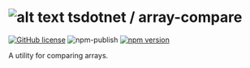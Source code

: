 # ![alt text](https://avatars1.githubusercontent.com/u/64487547?s=30&amp;v=4 "tsdotnet") tsdotnet / array-compare

[![GitHub license](https://img.shields.io/badge/license-MIT-blue.svg?style=flat-square)](https://github.com/tsdotnet/array-compare/blob/master/LICENSE)
![npm-publish](https://github.com/tsdotnet/array-compare/workflows/npm-publish/badge.svg)
[![npm version](https://img.shields.io/npm/v/@tsdotnet/array-compare.svg?style=flat-square)](https://www.npmjs.com/package/@tsdotnet/array-compare)

A utility for comparing arrays.

